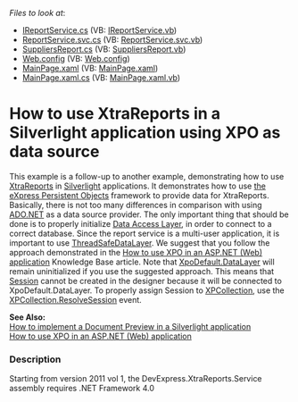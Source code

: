<!-- default file list -->
*Files to look at*:

* [IReportService.cs](./CS/Q279518.Web/IReportService.cs) (VB: [IReportService.vb](./VB/Q279518.Web/IReportService.vb))
* [ReportService.svc.cs](./CS/Q279518.Web/ReportService.svc.cs) (VB: [ReportService.svc.vb](./VB/Q279518.Web/ReportService.svc.vb))
* [SuppliersReport.cs](./CS/Q279518.Web/SuppliersReport.cs) (VB: [SuppliersReport.vb](./VB/Q279518.Web/SuppliersReport.vb))
* [Web.config](./CS/Q279518.Web/Web.config) (VB: [Web.config](./VB/Q279518.Web/Web.config))
* [MainPage.xaml](./CS/Q279518/MainPage.xaml) (VB: [MainPage.xaml](./VB/Q279518/MainPage.xaml))
* [MainPage.xaml.cs](./CS/Q279518/MainPage.xaml.cs) (VB: [MainPage.xaml.vb](./VB/Q279518/MainPage.xaml.vb))
<!-- default file list end -->
# How to use XtraReports in a Silverlight application using XPO as data source


<p>This example is a follow-up to another example, demonstrating how to use <a href="http://documentation.devexpress.com/#XtraReports/clsDevExpressXtraReportsUIXtraReporttopic"><u>XtraReports</u></a> in <a href="http://www.silverlight.net/"><u>Silverlight</u></a> applications. It demonstrates how to use <a href="http://documentation.devexpress.com/#XPO/CustomDocument1998">the <u>eXpress Persistent Objects</u></a> framework to provide data for XtraReports.<br />
Basically, there is not too many differences in comparison with using <a href="http://msdn.microsoft.com/en-us/library/h43ks021%28VS.71%29.aspx"><u>ADO.NET</u></a> as a data source provider. The only important thing that should be done is to properly initialize <a href="http://documentation.devexpress.com/#XPO/CustomDocument2121"><u>Data Access Layer</u></a>, in order to connect to a correct database. Since the report service is a multi-user application, it is important to use <a href="http://documentation.devexpress.com/#XPO/clsDevExpressXpoThreadSafeDataLayertopic"><u>ThreadSafeDataLayer</u></a>. We suggest that you follow the approach demonstrated in the <a href="https://www.devexpress.com/Support/Center/p/K18061">How to use XPO in an ASP.NET (Web) application</a> Knowledge Base article. Note that <a href="http://documentation.devexpress.com/#XPO/DevExpressXpoXpoDefault_DataLayertopic"><u>XpoDefault.DataLayer</u></a> will remain uninitialized if you use the suggested approach. This means that <a href="http://documentation.devexpress.com/#XPO/CustomDocument2022"><u>Session</u></a> cannot be created in the designer because it will be connected to XpoDefault.DataLayer. To properly assign Session to <a href="http://documentation.devexpress.com/#XPO/CustomDocument2031"><u>XPCollection</u></a>, use the <a href="http://documentation.devexpress.com/#XPO/DevExpressXpoXPBaseCollection_ResolveSessiontopic"><u>XPCollection.ResolveSession</u></a> event.</p><p><strong>See Also:</strong><br />
<a href="https://www.devexpress.com/Support/Center/p/E2215">How to implement a Document Preview in a Silverlight application</a><br />
<a href="https://www.devexpress.com/Support/Center/p/K18061">How to use XPO in an ASP.NET (Web) application</a></p>


<h3>Description</h3>

<p>Starting from version 2011 vol 1, the DevExpress.XtraReports.Service assembly requires .NET Framework 4.0</p>

<br/>


